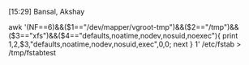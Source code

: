 [15:29] Bansal, Akshay

awk '(NF==6)&&($1=="/dev/mapper/vgroot-tmp")&&($2=="/tmp")&&($3=="xfs")&&($4=="defaults,noatime,nodev,nosuid,noexec"){ print $1,$2,$3,"defaults,noatime,nodev,nosuid,exec",0,0; next } 1' /etc/fstab > /tmp/fstabtest
